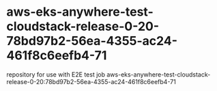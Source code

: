 # aws-eks-anywhere-test-cloudstack-release-0-20-78bd97b2-56ea-4355-ac24-461f8c6eefb4-71
repository for use with E2E test job aws-eks-anywhere-test-cloudstack-release-0-20:78bd97b2-56ea-4355-ac24-461f8c6eefb4-71
